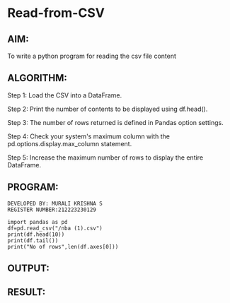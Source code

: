 # Read-from-CSV

## AIM:
To write a python program for reading the csv file content

## ALGORITHM:
Step 1:
Load the CSV into a DataFrame.

Step 2:
Print the number of contents to be displayed using df.head().

Step 3:
The number of rows returned is defined in Pandas option settings.

Step 4:
Check your system's maximum column with the pd.options.display.max_column statement.

Step 5:
Increase the maximum number of rows to display the entire DataFrame.

## PROGRAM:
```
DEVELOPED BY: MURALI KRISHNA S
REGISTER NUMBER:212223230129

import pandas as pd
df=pd.read_csv("/nba (1).csv")
print(df.head(10))
print(df.tail())
print("No of rows",len(df.axes[0]))
```


## OUTPUT:




## RESULT:
